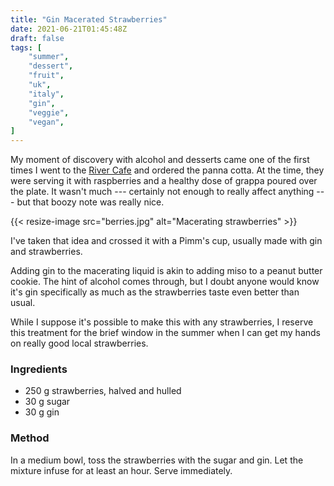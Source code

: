 ```yaml
---
title: "Gin Macerated Strawberries"
date: 2021-06-21T01:45:48Z
draft: false
tags: [
    "summer",
    "dessert",
    "fruit",
    "uk",
    "italy",
    "gin",
    "veggie",
    "vegan",
]
---
```


My moment of discovery with alcohol and desserts came one of the first times I went to the [River Cafe](https://rivercafe.co.uk) and ordered the panna cotta. At the time, they were serving it with raspberries and a healthy dose of grappa poured over the plate. It wasn't much --- certainly not enough to really affect anything --- but that boozy note was really nice.

{{< resize-image src="berries.jpg" alt="Macerating strawberries" >}}

I've taken that idea and crossed it with a Pimm's cup, usually made with gin and strawberries.

Adding gin to the macerating liquid is akin to adding miso to a peanut butter cookie. The hint of alcohol comes through, but I doubt anyone would know it's gin specifically as much as the strawberries taste even better than usual.

While I suppose it's possible to make this with any strawberries, I reserve this treatment for the brief window in the summer when I can get my hands on really good local strawberries.

### Ingredients

* 250 g strawberries, halved and hulled
* 30 g sugar
* 30 g gin

### Method

In a medium bowl, toss the strawberries with the sugar and gin. Let the mixture infuse for at least an hour. Serve immediately.
